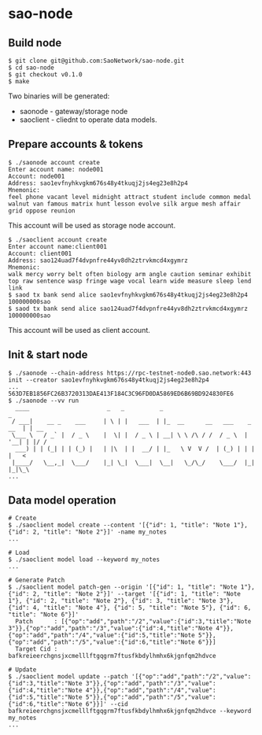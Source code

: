# sao-node

## Build node
	$ git clone git@github.com:SaoNetwork/sao-node.git
	$ cd sao-node
	$ git checkout v0.1.0
	$ make
Two binaries will be generated:
* saonode - gateway/storage node
* saoclient - cliednt to operate data models.

## Prepare accounts & tokens
	$ ./saonode account create
	Enter account name: node001
	Account: node001
	Address: sao1evfnyhkvgkm676s48y4tkuqj2js4eg23e8h2p4
	Mnemonic:
	feel phone vacant level midnight attract student include common medal walnut van famous matrix hunt lesson evolve silk argue mesh affair grid oppose reunion
This account will be used as storage node account.

	$ ./saoclient account create
	Enter account name:client001
	Account: client001
	Address: sao124uad7f4dvpnfre44yv8dh2ztrvkmcd4xgymrz
	Mnemonic:
	walk mercy worry belt often biology arm angle caution seminar exhibit top raw sentence wasp fringe wage vocal learn wide measure sleep lend link
	$ saod tx bank send alice sao1evfnyhkvgkm676s48y4tkuqj2js4eg23e8h2p4 100000000sao
	$ saod tx bank send alice sao124uad7f4dvpnfre44yv8dh2ztrvkmcd4xgymrz 100000000sao
This account will be used as client account.

## Init & start node
	$ ./saonode --chain-address https://rpc-testnet-node0.sao.network:443 init --creator sao1evfnyhkvgkm676s48y4tkuqj2js4eg23e8h2p4
	...
	563D7EB1856FC26B3720313DAE413F184C3C96FD0DA5869ED6B69BD924830FE6
	$ ./saonode --vv run
	  ____                      _   _          _                               _
	 / ___|    __ _    ___     | \ | |   ___  | |_  __      __   ___    _ __  | | __
	 \___ \   / _` |  / _ \    |  \| |  / _ \ | __| \ \ /\ / /  / _ \  | '__| | |/ /
	  ___) | | (_| | | (_) |   | |\  | |  __/ | |_   \ V  V /  | (_) | | |    |   <
	 |____/   \__,_|  \___/    |_| \_|  \___|  \__|   \_/\_/    \___/  |_|    |_|\_\
	...

## Data model operation
	# Create
	$ ./saoclient model create --content '[{"id": 1, "title": "Note 1"}, {"id": 2, "title": "Note 2"}]' -name my_notes
	...
	
	# Load
	$ ./saoclient model load --keyword my_notes
	...
	
	# Generate Patch
	$ ./saoclient model patch-gen --origin '[{"id": 1, "title": "Note 1"}, {"id": 2, "title": "Note 2"}]' --target '[{"id": 1, "title": "Note 1"}, {"id": 2, "title": "Note 2"}, {"id": 3, "title": "Note 3"}, {"id": 4, "title": "Note 4"}, {"id": 5, "title": "Note 5"}, {"id": 6, "title": "Note 6"}]'
	  Patch      : [{"op":"add","path":"/2","value":{"id":3,"title":"Note 3"}},{"op":"add","path":"/3","value":{"id":4,"title":"Note 4"}},{"op":"add","path":"/4","value":{"id":5,"title":"Note 5"}},{"op":"add","path":"/5","value":{"id":6,"title":"Note 6"}}]
	  Target Cid : bafkreieerchgnsjxcmelllftgqgrm7ftusfkbdylhmhx6kjgnfqm2hdvce
	
	# Update
	$ ./saoclient model update --patch '[{"op":"add","path":"/2","value":{"id":3,"title":"Note 3"}},{"op":"add","path":"/3","value":{"id":4,"title":"Note 4"}},{"op":"add","path":"/4","value":{"id":5,"title":"Note 5"}},{"op":"add","path":"/5","value":{"id":6,"title":"Note 6"}}]' --cid bafkreieerchgnsjxcmelllftgqgrm7ftusfkbdylhmhx6kjgnfqm2hdvce --keyword my_notes
	...
	
